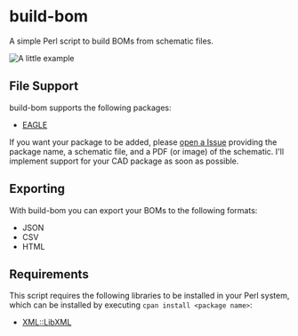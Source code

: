 # build-bom

A simple Perl script to build BOMs from schematic files.

![A little example](http://screencloud.net/img/screenshots/3fd4c504d70fd7133e1ad97c85b27b79.png)


## File Support

build-bom supports the following packages:

  - [EAGLE](http://www.cadsoftusa.com/)

If you want your package to be added, please [open a Issue](https://github.com/nathanpc/build-bom/issues/new) providing the package name, a schematic file, and a PDF (or image) of the schematic. I'll implement support for your CAD package as soon as possible.


## Exporting

With build-bom you can export your BOMs to the following formats:

  - JSON
  - CSV
  - HTML


## Requirements

This script requires the following libraries to be installed in your Perl system, which can be installed by executing `cpan install <package name>`:

  - [XML::LibXML](http://search.cpan.org/dist/XML-LibXML/LibXML.pod)
